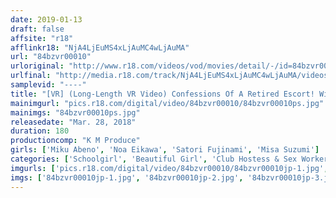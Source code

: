 ```yaml
---
date: 2019-01-13
draft: false
affsite: "r18"
afflinkr18: "NjA4LjEuMS4xLjAuMC4wLjAuMA"
url: "84bzvr00010"
urloriginal: "http://www.r18.com/videos/vod/movies/detail/-/id=84bzvr00010"
urlfinal: "http://media.r18.com/track/NjA4LjEuMS4xLjAuMC4wLjAuMA/videos/vod/movies/detail/-/id=84bzvr00010"
samplevid: "----"
title: "[VR] (Long-Length VR Video) Confessions Of A Retired Escort! With This One Video You Can Virtually Experience All Kinds Of SEX! Part 3 (Beautiful Girl Version) Miku Abeno, Noa Eikawa, Satori Fujinami, Misa Suzumi"
mainimgurl: "pics.r18.com/digital/video/84bzvr00010/84bzvr00010ps.jpg"
mainimgs: "84bzvr00010ps.jpg"
releasedate: "Mar. 28, 2018"
duration: 180
productioncomp: "K M Produce"
girls: ['Miku Abeno', 'Noa Eikawa', 'Satori Fujinami', 'Misa Suzumi']
categories: ['Schoolgirl', 'Beautiful Girl', 'Club Hostess & Sex Worker', 'POV', 'VR Exclusive']
imgurls: ['pics.r18.com/digital/video/84bzvr00010/84bzvr00010jp-1.jpg', 'pics.r18.com/digital/video/84bzvr00010/84bzvr00010jp-2.jpg', 'pics.r18.com/digital/video/84bzvr00010/84bzvr00010jp-3.jpg', 'pics.r18.com/digital/video/84bzvr00010/84bzvr00010jp-4.jpg', 'pics.r18.com/digital/video/84bzvr00010/84bzvr00010jp-5.jpg', 'pics.r18.com/digital/video/84bzvr00010/84bzvr00010jp-6.jpg', 'pics.r18.com/digital/video/84bzvr00010/84bzvr00010jp-7.jpg', 'pics.r18.com/digital/video/84bzvr00010/84bzvr00010jp-8.jpg', 'pics.r18.com/digital/video/84bzvr00010/84bzvr00010jp-9.jpg', 'pics.r18.com/digital/video/84bzvr00010/84bzvr00010jp-10.jpg', 'pics.r18.com/digital/video/84bzvr00010/84bzvr00010jp-11.jpg', 'pics.r18.com/digital/video/84bzvr00010/84bzvr00010jp-12.jpg', 'pics.r18.com/digital/video/84bzvr00010/84bzvr00010jp-13.jpg', 'pics.r18.com/digital/video/84bzvr00010/84bzvr00010jp-14.jpg', 'pics.r18.com/digital/video/84bzvr00010/84bzvr00010jp-15.jpg', 'pics.r18.com/digital/video/84bzvr00010/84bzvr00010jp-16.jpg', 'pics.r18.com/digital/video/84bzvr00010/84bzvr00010jp-17.jpg', 'pics.r18.com/digital/video/84bzvr00010/84bzvr00010jp-18.jpg', 'pics.r18.com/digital/video/84bzvr00010/84bzvr00010jp-19.jpg', 'pics.r18.com/digital/video/84bzvr00010/84bzvr00010jp-20.jpg']
imgs: ['84bzvr00010jp-1.jpg', '84bzvr00010jp-2.jpg', '84bzvr00010jp-3.jpg', '84bzvr00010jp-4.jpg', '84bzvr00010jp-5.jpg', '84bzvr00010jp-6.jpg', '84bzvr00010jp-7.jpg', '84bzvr00010jp-8.jpg', '84bzvr00010jp-9.jpg', '84bzvr00010jp-10.jpg', '84bzvr00010jp-11.jpg', '84bzvr00010jp-12.jpg', '84bzvr00010jp-13.jpg', '84bzvr00010jp-14.jpg', '84bzvr00010jp-15.jpg', '84bzvr00010jp-16.jpg', '84bzvr00010jp-17.jpg', '84bzvr00010jp-18.jpg', '84bzvr00010jp-19.jpg', '84bzvr00010jp-20.jpg']
---
```

